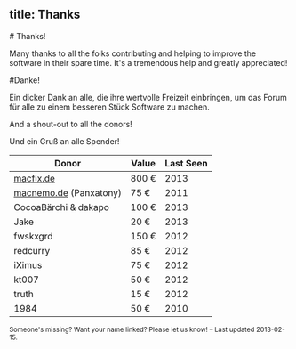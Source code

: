 title: Thanks
---

<div class="row" markdown="1">
<div>
  <i class='icon-heart icon-schmuck'></i>
</div>
<div class="span5" markdown="1">
# Thanks!

Many thanks to all the folks contributing and helping to improve the software in their spare time. It's a tremendous help and greatly appreciated!

</div>
<div class="span5" markdown="1">
#Danke!

Ein dicker Dank an alle, die ihre wertvolle Freizeit einbringen, um das Forum für alle zu einem besseren Stück Software zu machen.

</div>
</div>

<div class="row">
<div class="span5" markdown="1">

And a shout-out to all the donors!

</div>
<div class="span5" markdown="1">

Und ein Gruß an alle Spender!

</div>
</div>

<i class="icon-resize-vertical"></i> Donor	| <i class='icon-resize-vertical'></i> Value 	| <i class='icon-resize-vertical'></i> Last Seen
 ----------------------- | ------ 	| -----
 [macfix.de]               | 800 € 	| 2013
 [macnemo.de] (Panxatony)  | 75 €	 	| 2011
 CocoaBärchi &amp; dakapo| 100 € 	| 2013
 Jake                    | 20 €    | 2013
 fwskxgrd                | 150 €	 	| 2012
redcurry                | 85 € 	 	| 2012
 iXimus                  | 75 €    | 2012
 kt007                   | 50 €    | 2012
 truth		                | 15 € 		| 2012
 1984                    | 50 € 	 	| 2010

<div>
  <small class="muted">
  Someone's missing? Want your name linked? Please let us know! – Last updated 2013-02-15.
  </small>
</div>

[macfix.de]: http://www.macfix.de/
[macnemo.de]: http://macnemode./
